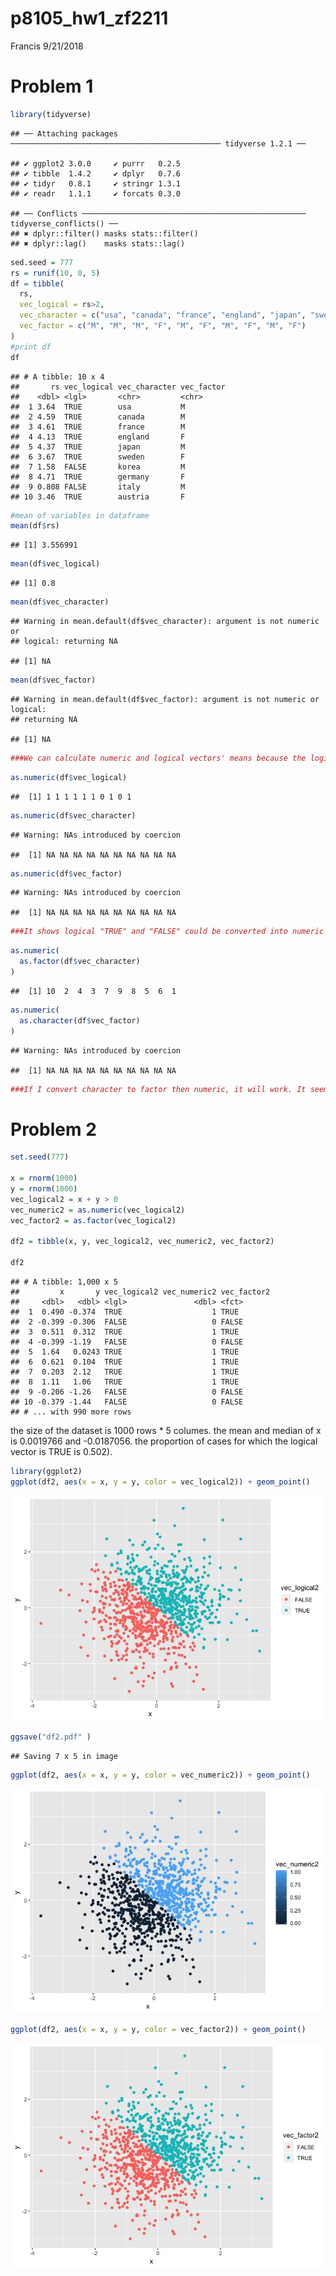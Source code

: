 p8105\_hw1\_zf2211
================
Francis
9/21/2018

Problem 1
=========

``` r
library(tidyverse)
```

    ## ── Attaching packages ─────────────────────────────────────────────── tidyverse 1.2.1 ──

    ## ✔ ggplot2 3.0.0     ✔ purrr   0.2.5
    ## ✔ tibble  1.4.2     ✔ dplyr   0.7.6
    ## ✔ tidyr   0.8.1     ✔ stringr 1.3.1
    ## ✔ readr   1.1.1     ✔ forcats 0.3.0

    ## ── Conflicts ────────────────────────────────────────────────── tidyverse_conflicts() ──
    ## ✖ dplyr::filter() masks stats::filter()
    ## ✖ dplyr::lag()    masks stats::lag()

``` r
sed.seed = 777
rs = runif(10, 0, 5)
df = tibble(
  rs,
  vec_logical = rs>2,
  vec_character = c("usa", "canada", "france", "england", "japan", "sweden", "korea", "germany", "italy", "austria"),
  vec_factor = c("M", "M", "M", "F", "M", "F", "M", "F", "M", "F")
)
#print df
df
```

    ## # A tibble: 10 x 4
    ##       rs vec_logical vec_character vec_factor
    ##    <dbl> <lgl>       <chr>         <chr>     
    ##  1 3.64  TRUE        usa           M         
    ##  2 4.59  TRUE        canada        M         
    ##  3 4.61  TRUE        france        M         
    ##  4 4.13  TRUE        england       F         
    ##  5 4.37  TRUE        japan         M         
    ##  6 3.67  TRUE        sweden        F         
    ##  7 1.58  FALSE       korea         M         
    ##  8 4.71  TRUE        germany       F         
    ##  9 0.808 FALSE       italy         M         
    ## 10 3.46  TRUE        austria       F

``` r
#mean of variables in dataframe
mean(df$rs)
```

    ## [1] 3.556991

``` r
mean(df$vec_logical)
```

    ## [1] 0.8

``` r
mean(df$vec_character)
```

    ## Warning in mean.default(df$vec_character): argument is not numeric or
    ## logical: returning NA

    ## [1] NA

``` r
mean(df$vec_factor)
```

    ## Warning in mean.default(df$vec_factor): argument is not numeric or logical:
    ## returning NA

    ## [1] NA

``` r
###We can calculate numeric and logical vectors' means because the logical vector "FALSE" and "TRUE" was transformed into numeric 0 and 1. Since character and factor cannot be transformed, their means could not be calculated.
```

``` r
as.numeric(df$vec_logical)
```

    ##  [1] 1 1 1 1 1 1 0 1 0 1

``` r
as.numeric(df$vec_character)
```

    ## Warning: NAs introduced by coercion

    ##  [1] NA NA NA NA NA NA NA NA NA NA

``` r
as.numeric(df$vec_factor)
```

    ## Warning: NAs introduced by coercion

    ##  [1] NA NA NA NA NA NA NA NA NA NA

``` r
###It shows logical "TRUE" and "FALSE" could be converted into numeric 1 and 0, while character and factor variables could not be converted (respectively replaced by "NA" after coercion).
```

``` r
as.numeric(
  as.factor(df$vec_character)
)
```

    ##  [1] 10  2  4  3  7  9  8  5  6  1

``` r
as.numeric(
  as.character(df$vec_factor)
)
```

    ## Warning: NAs introduced by coercion

    ##  [1] NA NA NA NA NA NA NA NA NA NA

``` r
###If I convert character to factor then numeric, it will work. It seems those characters refer to data in some database? While converting factor to character then numeric doesn't work (respectively replaced by "NA" after coercion).
```

Problem 2
=========

``` r
set.seed(777)

x = rnorm(1000)
y = rnorm(1000)
vec_logical2 = x + y > 0
vec_numeric2 = as.numeric(vec_logical2)
vec_factor2 = as.factor(vec_logical2)

df2 = tibble(x, y, vec_logical2, vec_numeric2, vec_factor2)

df2
```

    ## # A tibble: 1,000 x 5
    ##         x       y vec_logical2 vec_numeric2 vec_factor2
    ##     <dbl>   <dbl> <lgl>               <dbl> <fct>      
    ##  1  0.490 -0.374  TRUE                    1 TRUE       
    ##  2 -0.399 -0.306  FALSE                   0 FALSE      
    ##  3  0.511  0.312  TRUE                    1 TRUE       
    ##  4 -0.399 -1.19   FALSE                   0 FALSE      
    ##  5  1.64   0.0243 TRUE                    1 TRUE       
    ##  6  0.621  0.104  TRUE                    1 TRUE       
    ##  7  0.203  2.12   TRUE                    1 TRUE       
    ##  8  1.11   1.06   TRUE                    1 TRUE       
    ##  9 -0.206 -1.26   FALSE                   0 FALSE      
    ## 10 -0.379 -1.44   FALSE                   0 FALSE      
    ## # ... with 990 more rows

the size of the dataset is 1000 rows \* 5 columes. the mean and median of x is 0.0019766 and -0.0187056. the proportion of cases for which the logical vector is TRUE is 0.502).

``` r
library(ggplot2)
ggplot(df2, aes(x = x, y = y, color = vec_logical2)) + geom_point()
```

![](github_document_files/figure-markdown_github/scatterplot-1.png)

``` r
ggsave("df2.pdf" )
```

    ## Saving 7 x 5 in image

``` r
ggplot(df2, aes(x = x, y = y, color = vec_numeric2)) + geom_point()
```

![](github_document_files/figure-markdown_github/scatterplot-2.png)

``` r
ggplot(df2, aes(x = x, y = y, color = vec_factor2)) + geom_point()
```

![](github_document_files/figure-markdown_github/scatterplot-3.png)
